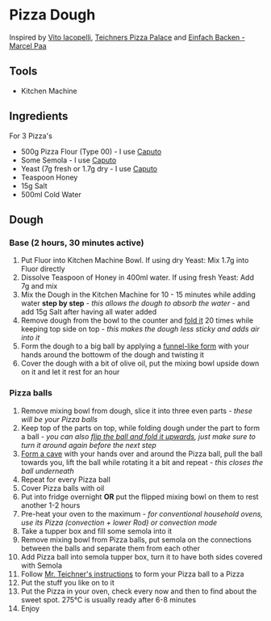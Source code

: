 # Pizza Dough
Inspired by [Vito Iacopelli](https://www.youtube.com/@vitoiacopelli), [Teichners Pizza Palace](https://www.youtube.com/@Teichners_Pizza_Palace) and [Einfach Backen - Marcel Paa](https://www.youtube.com/@marcelpaa)

## Tools
* Kitchen Machine

## Ingredients
For 3 Pizza's
* 500g Pizza Flour (Type 00) - I use [Caputo](https://www.mulinocaputo.it/de/ricette/la-pizza-napoletana/)
* Some Semola - I use [Caputo](https://www.mulinocaputo.it/de/produzieren/Grie%C3%9F/)
* Yeast (7g fresh or 1.7g dry - I use [Caputo](https://www.mulinocaputo.it/en/products/active-dry-yeast/)
* Teaspoon Honey
* 15g Salt
* 500ml Cold Water

## Dough
### Base (2 hours, 30 minutes active)
1. Put Fluor into Kitchen Machine Bowl. If using dry Yeast: Mix 1.7g into Fluor directly
2. Dissolve Teaspoon of Honey in 400ml water. If using fresh Yeast: Add 7g and mix
3. Mix the Dough in the Kitchen Machine for 10 - 15 minutes while adding water **step by step** - *this allows the dough to absorb the water* - and add 15g Salt after having all water added
5. Remove dough from the bowl to the counter and [fold it](https://youtu.be/hxMMT9NrGcc?si=x9VhxrxLXqaJqqjt&t=265) 20 times while keeping top side on top - *this makes the dough less sticky and adds air into it*
6. Form the dough to a big ball by applying a [funnel-like form](https://youtu.be/hxMMT9NrGcc?si=1WdL95Xa-JzTvFWj&t=289) with your hands around the bottowm of the dough and twisting it
7. Cover the dough with a bit of olive oil, put the mixing bowl upside down on it and let it rest for an hour

### Pizza balls 
1. Remove mixing bowl from dough, slice it into three even parts - *these will be your Pizza balls*
2. Keep top of the parts on top, while folding dough under the part to form a ball - *you can also [flip the ball and fold it upwards](https://youtu.be/hxMMT9NrGcc?si=geojQPr5197EfTK7&t=361), just make sure to turn it around again before the next step*
3. [Form a cave](https://youtu.be/hxMMT9NrGcc?si=oZ4Ncbr068rG_Z-m&t=380) with your hands over and around the Pizza ball, pull the ball towards you, lift the ball while rotating it a bit and repeat - *this closes the ball underneath*
4. Repeat for every Pizza ball
5. Cover Pizza balls with oil
6. Put into fridge overnight **OR** put the flipped mixing bowl on them to rest another 1-2 hours
7. Pre-heat your oven to the maximum - *for conventional household ovens, use its Pizza (convection + lower Rod) or convection mode*
8. Take a tupper box and fill some semola into it
9. Remove mixing bowl from Pizza balls, put semola on the connections between the balls and separate them from each other
10. Add Pizza ball into semola tupper box, turn it to have both sides covered with Semola
11. Follow [Mr. Teichner's instructions](https://youtu.be/hxMMT9NrGcc?si=JFkn1DhSCmJXnb72&t=539) to form your Pizza ball to a Pizza
12. Put the stuff you like on to it
13. Put the Pizza in your oven, check every now and then to find about the sweet spot. 275°C is usually ready after 6-8 minutes
14. Enjoy
